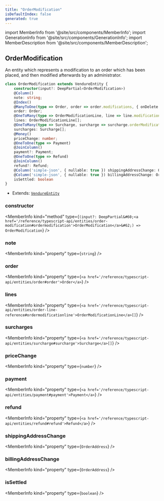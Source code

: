 ```yaml
---
title: "OrderModification"
isDefaultIndex: false
generated: true
---
```

<!-- This file was generated from the Vendure source. Do not modify. Instead, re-run the "docs:build" script -->
import MemberInfo from '@site/src/components/MemberInfo';
import GenerationInfo from '@site/src/components/GenerationInfo';
import MemberDescription from '@site/src/components/MemberDescription';


## OrderModification

<GenerationInfo sourceFile="packages/core/src/entity/order-modification/order-modification.entity.ts" sourceLine="21" packageName="@bb-vendure/core" />

An entity which represents a modification to an order which has been placed, and
then modified afterwards by an administrator.

```ts title="Signature"
class OrderModification extends VendureEntity {
    constructor(input?: DeepPartial<OrderModification>)
    @Column()
    note: string;
    @Index()
    @ManyToOne(type => Order, order => order.modifications, { onDelete: 'CASCADE' })
    order: Order;
    @OneToMany(type => OrderModificationLine, line => line.modification)
    lines: OrderModificationLine[];
    @OneToMany(type => Surcharge, surcharge => surcharge.orderModification)
    surcharges: Surcharge[];
    @Money()
    priceChange: number;
    @OneToOne(type => Payment)
    @JoinColumn()
    payment?: Payment;
    @OneToOne(type => Refund)
    @JoinColumn()
    refund?: Refund;
    @Column('simple-json', { nullable: true }) shippingAddressChange: OrderAddress;
    @Column('simple-json', { nullable: true }) billingAddressChange: OrderAddress;
    isSettled: boolean
}
```
* Extends: <code><a href='/reference/typescript-api/entities/vendure-entity#vendureentity'>VendureEntity</a></code>



<div className="members-wrapper">

### constructor

<MemberInfo kind="method" type={`(input?: DeepPartial&#60;<a href='/reference/typescript-api/entities/order-modification#ordermodification'>OrderModification</a>&#62;) => OrderModification`}   />


### note

<MemberInfo kind="property" type={`string`}   />


### order

<MemberInfo kind="property" type={`<a href='/reference/typescript-api/entities/order#order'>Order</a>`}   />


### lines

<MemberInfo kind="property" type={`<a href='/reference/typescript-api/entities/order-line-reference#ordermodificationline'>OrderModificationLine</a>[]`}   />


### surcharges

<MemberInfo kind="property" type={`<a href='/reference/typescript-api/entities/surcharge#surcharge'>Surcharge</a>[]`}   />


### priceChange

<MemberInfo kind="property" type={`number`}   />


### payment

<MemberInfo kind="property" type={`<a href='/reference/typescript-api/entities/payment#payment'>Payment</a>`}   />


### refund

<MemberInfo kind="property" type={`<a href='/reference/typescript-api/entities/refund#refund'>Refund</a>`}   />


### shippingAddressChange

<MemberInfo kind="property" type={`OrderAddress`}   />


### billingAddressChange

<MemberInfo kind="property" type={`OrderAddress`}   />


### isSettled

<MemberInfo kind="property" type={`boolean`}   />




</div>
